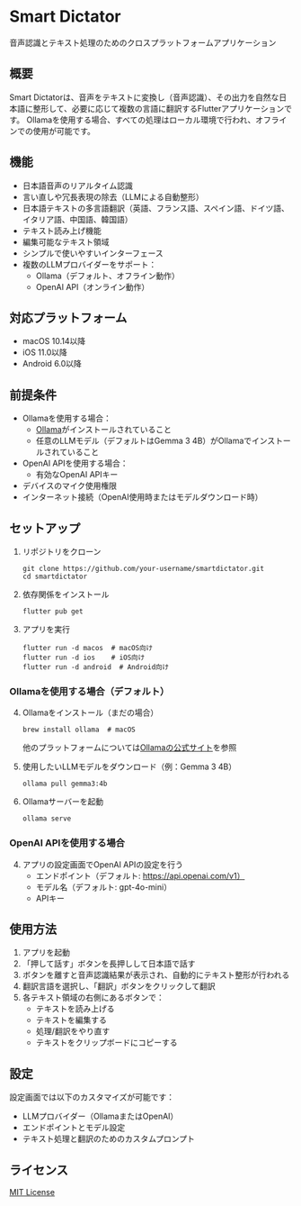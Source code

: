 # Smart Dictator

音声認識とテキスト処理のためのクロスプラットフォームアプリケーション

## 概要

Smart Dictatorは、音声をテキストに変換し（音声認識）、その出力を自然な日本語に整形して、必要に応じて複数の言語に翻訳するFlutterアプリケーションです。
Ollamaを使用する場合、すべての処理はローカル環境で行われ、オフラインでの使用が可能です。

## 機能

- 日本語音声のリアルタイム認識
- 言い直しや冗長表現の除去（LLMによる自動整形）
- 日本語テキストの多言語翻訳（英語、フランス語、スペイン語、ドイツ語、イタリア語、中国語、韓国語）
- テキスト読み上げ機能
- 編集可能なテキスト領域
- シンプルで使いやすいインターフェース
- 複数のLLMプロバイダーをサポート：
  - Ollama（デフォルト、オフライン動作）
  - OpenAI API（オンライン動作）

## 対応プラットフォーム

- macOS 10.14以降
- iOS 11.0以降
- Android 6.0以降

## 前提条件

- Ollamaを使用する場合：
  - [Ollama](https://ollama.com/)がインストールされていること
  - 任意のLLMモデル（デフォルトはGemma 3 4B）がOllamaでインストールされていること
- OpenAI APIを使用する場合：
  - 有効なOpenAI APIキー
- デバイスのマイク使用権限
- インターネット接続（OpenAI使用時またはモデルダウンロード時）

## セットアップ

1. リポジトリをクローン
   ```
   git clone https://github.com/your-username/smartdictator.git
   cd smartdictator
   ```

2. 依存関係をインストール
   ```
   flutter pub get
   ```

3. アプリを実行
   ```
   flutter run -d macos  # macOS向け
   flutter run -d ios    # iOS向け
   flutter run -d android  # Android向け
   ```

### Ollamaを使用する場合（デフォルト）

4. Ollamaをインストール（まだの場合）
   ```
   brew install ollama  # macOS
   ```
   
   他のプラットフォームについては[Ollamaの公式サイト](https://ollama.com/)を参照

5. 使用したいLLMモデルをダウンロード（例：Gemma 3 4B）
   ```
   ollama pull gemma3:4b
   ```

6. Ollamaサーバーを起動
   ```
   ollama serve
   ```

### OpenAI APIを使用する場合

4. アプリの設定画面でOpenAI APIの設定を行う
   - エンドポイント（デフォルト: https://api.openai.com/v1）
   - モデル名（デフォルト: gpt-4o-mini）
   - APIキー

## 使用方法

1. アプリを起動
2. 「押して話す」ボタンを長押しして日本語で話す
3. ボタンを離すと音声認識結果が表示され、自動的にテキスト整形が行われる
4. 翻訳言語を選択し、「翻訳」ボタンをクリックして翻訳
5. 各テキスト領域の右側にあるボタンで：
   - テキストを読み上げる
   - テキストを編集する
   - 処理/翻訳をやり直す
   - テキストをクリップボードにコピーする

## 設定

設定画面では以下のカスタマイズが可能です：
- LLMプロバイダー（OllamaまたはOpenAI）
- エンドポイントとモデル設定
- テキスト処理と翻訳のためのカスタムプロンプト

## ライセンス

[MIT License](LICENSE)